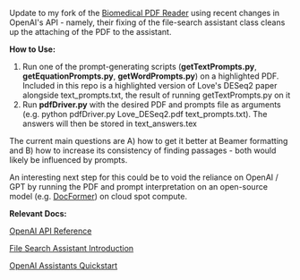 
Update to my fork of the [Biomedical PDF Reader](https://github.com/MattKotzbauer/pdf-reading-tools) using recent changes in OpenAI's API - namely, their fixing of the file-search assistant class cleans up the attaching of the PDF to the assistant.

**How to Use:**
1. Run one of the prompt-generating scripts (**getTextPrompts.py**, **getEquationPrompts.py**, **getWordPrompts.py**) on a highlighted PDF. Included in this repo is a highlighted version of Love's DESeq2 paper alongside text\_prompts.txt, the result of running getTextPrompts.py on it
2. Run **pdfDriver.py** with the desired PDF and prompts file as arguments (e.g. python pdfDriver.py Love\_DESeq2.pdf text\_prompts.txt). The answers will then be stored in text\_answers.tex

The current main questions are A) how to get it better at Beamer formatting and B) how to increase its consistency of finding passages - both would likely be influenced by prompts.

An interesting next step for this could be to void the reliance on OpenAI / GPT by running the PDF and prompt interpretation on an open-source model (e.g. [DocFormer](https://arxiv.org/abs/2106.11539)) on cloud spot compute. 

**Relevant Docs:**

[OpenAI API Reference](https://platform.openai.com/docs/api-reference)

[File Search Assistant Introduction](https://platform.openai.com/docs/assistants/tools/file-search)

[OpenAI Assistants Quickstart](https://platform.openai.com/docs/assistants/quickstart)

